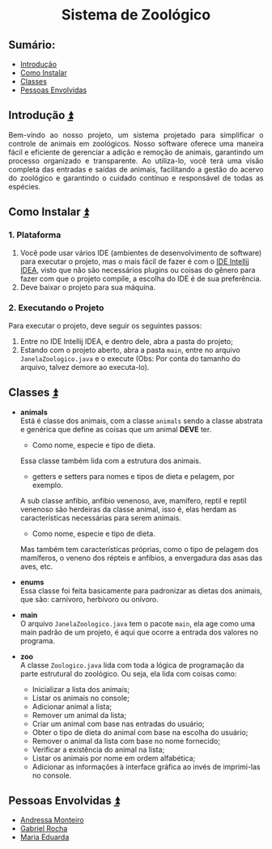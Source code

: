<h1 align="center">Sistema de Zoológico</h1>

## **Sumário:**<a name="sumario"></a>
- <a href="#1">Introdução</a>
- <a href="#2">Como Instalar</a>
- <a href="#3">Classes</a>
- <a href="#4">Pessoas Envolvidas</a>

## Introdução <a name="1"></a><a href="#sumario">:arrow_double_up:</a>
<p align="justify">
Bem-vindo ao nosso projeto, um sistema projetado para simplificar o controle de animais em zoológicos. Nosso software oferece uma maneira fácil e eficiente de gerenciar a adição e remoção de animais, garantindo um processo organizado e transparente. Ao utiliza-lo, você terá uma visão completa das entradas e saídas de animais, facilitando a gestão do acervo do zoológico e garantindo o cuidado contínuo e responsável de todas as espécies.
</p>

## Como Instalar <a name="2"></a><a href="#sumario">:arrow_double_up:</a>
### 1. Plataforma
1. Você pode usar vários IDE (ambientes de desenvolvimento de software) para executar o projeto, mas o mais fácil de fazer é com o [IDE Intellij IDEA](https://www.jetbrains.com/idea/), visto que não são necessários plugins ou coisas do gênero para fazer com que o projeto compile, a escolha do IDE é de sua preferência.
2. Deve baixar o projeto para sua máquina.

### 2. Executando o Projeto
Para executar o projeto, deve seguir os seguintes passos:
1. Entre no IDE Intellij IDEA, e dentro dele, abra a pasta do projeto;
2. Estando com o projeto aberto, abra a pasta `main`, entre no arquivo `JanelaZoologico.java` e o execute (Obs: Por conta do tamanho do arquivo, talvez demore ao executa-lo).

## Classes <a name="3"></a><a href="#sumario">:arrow_double_up:</a>
- **animals**\
  Está é classe dos animais, com a classe `animals` sendo a classe abstrata e genérica que define as coisas que um animal **DEVE** ter.
    - Como nome, especie e tipo de dieta.
  
  Essa classe também lida com a estrutura dos animais.
    - getters e setters para nomes e tipos de dieta e pelagem, por exemplo.
  
  A sub classe anfibio, anfibio venenoso, ave, mamífero, reptil e reptil venenoso são herdeiras da classe animal, isso é, elas herdam as características necessárias para serem animais.
    - Como nome, especie e tipo de dieta.
      
  Mas também tem características próprias, como o tipo de pelagem dos mamíferos, o veneno dos répteis e anfíbios, a envergadura das asas das aves, etc.
- **enums**\
  Essa classe foi feita basicamente para padronizar as dietas dos animais, que são: carnívoro, herbívoro ou onívoro.
- **main**\
  O arquivo `JanelaZoologico.java` tem o pacote `main`, ela age como uma main padrão de um projeto, é aqui que ocorre a entrada dos valores no programa.
- **zoo**\
  A classe `Zoologico.java` lida com toda a lógica de programação da parte estrutural do zoológico. Ou seja, ela lida com coisas como:
  - Inicializar a lista dos animais;
  - Listar os animais no console;
  - Adicionar animal a lista;
  - Remover um animal da lista;
  - Criar um animal com base nas entradas do usuário;
  - Obter o tipo de dieta do animal com base na escolha do usuário;
  - Remover o animal da lista com base no nome fornecido;
  - Verificar a existência do animal na lista;
  - Listar os animais por nome em ordem alfabética;
  - Adicionar as informações à interface gráfica ao invés de imprimi-las no console.

## Pessoas Envolvidas <a name="4"></a><a href="#sumario">:arrow_double_up:</a>
- [Andressa Monteiro](https://github.com/AndressaUwU) 
- [Gabriel Rocha](https://github.com/CSeisOssos)
- [Maria Eduarda](https://github.com/MariaXubilu)
